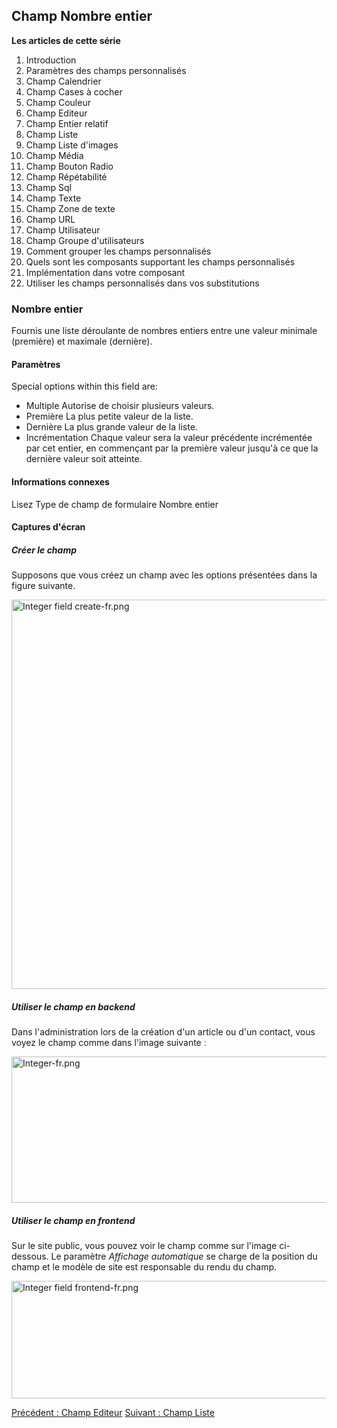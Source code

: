 <!-- Filename: J3.x:Adding_custom_fields/Integer_Field / Display title: Ajout de champs personnalisés/Champ Nombre entier -->

## Champ Nombre entier

**Les articles de cette série**

1.  Introduction
2.   Paramètres des champs
    personnalisés
3.   Champ
    Calendrier
4.   Champ Cases à
    cocher
5.   Champ
    Couleur
6.   Champ
    Editeur
7.   Champ Entier
    relatif
8.   Champ
    Liste
9.   Champ Liste
    d'images
10.  Champ
    Média
11.  Champ Bouton
    Radio
12.  Champ
    Répétabilité
13.  Champ
    Sql
14.  Champ
    Texte
15.  Champ Zone de
    texte
16.  Champ
    URL
17.  Champ
    Utilisateur
18.  Champ Groupe
    d'utilisateurs
19.  Comment grouper les champs
    personnalisés
20.  Quels sont les composants supportant les champs
    personnalisés
21.  Implémentation dans votre
    composant
22.  Utiliser les champs personnalisés dans vos
    substitutions

### Nombre entier

Fournis une liste déroulante de nombres entiers entre une valeur
minimale (première) et maximale (dernière).

#### Paramètres

Special options within this field are:

- Multiple
  Autorise de choisir plusieurs valeurs.
- Première
  La plus petite valeur de la liste.
- Dernière
  La plus grande valeur de la liste.
- Incrémentation
  Chaque valeur sera la valeur précédente incrémentée par cet entier, en
  commençant par la première valeur jusqu'à ce que la dernière valeur
  soit atteinte.

#### Informations connexes

Lisez  Type de champ de formulaire Nombre
entier

#### Captures d'écran

##### Créer le champ

Supposons que vous créez un champ avec les options présentées dans la
figure suivante.

<img
src="https://docs.joomla.org/images/thumb/f/fd/Integer_field_create-fr.png/800px-Integer_field_create-fr.png"
decoding="async"
srcset="https://docs.joomla.org/images/f/fd/Integer_field_create-fr.png 1.5x"
data-file-width="971" data-file-height="756" width="800" height="623"
alt="Integer field create-fr.png" />

##### Utiliser le champ en backend

Dans l'administration lors de la création d'un article ou d'un contact,
vous voyez le champ comme dans l'image suivante ː

<img
src="https://docs.joomla.org/images/thumb/e/e6/Integer-fr.png/800px-Integer-fr.png"
decoding="async"
srcset="https://docs.joomla.org/images/e/e6/Integer-fr.png 1.5x"
data-file-width="969" data-file-height="284" width="800" height="234"
alt="Integer-fr.png" />

##### Utiliser le champ en frontend

Sur le site public, vous pouvez voir le champ comme sur l'image
ci-dessous. Le paramètre *Affichage automatique* se charge de la
position du champ et le modèle de site est responsable du rendu du
champ.

<img
src="https://docs.joomla.org/images/1/10/Integer_field_frontend-fr.png"
decoding="async" data-file-width="800" data-file-height="188"
width="800" height="188" alt="Integer field frontend-fr.png" />

<a href="https://docs.joomla.org/J3.x:Adding_custom_fields/Editor_Field"
id="content-button" class="button expand success">Précédent : Champ
Editeur</a>
<a href="https://docs.joomla.org/J3.x:Adding_custom_fields/List_Field"
id="content-button" class="button expand">Suivant : Champ Liste</a>
